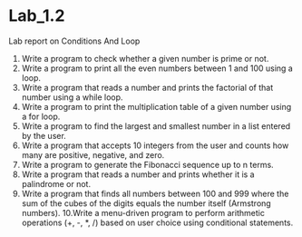 # Lab_1.2
Lab report on Conditions And Loop
1. Write a program to check whether a given number is prime or not.
2. Write a program to print all the even numbers between 1 and 100 using a
loop.
3. Write a program that reads a number and prints the factorial of that number
using a while loop.
4. Write a program to print the multiplication table of a given number using a
for loop.
5. Write a program to find the largest and smallest number in a list entered by
the user.
6. Write a program that accepts 10 integers from the user and counts how many
are positive, negative, and zero.
7. Write a program to generate the Fibonacci sequence up to n terms.
8. Write a program that reads a number and prints whether it is a palindrome or
not.
9. Write a program that finds all numbers between 100 and 999 where the sum
of the cubes of the digits equals the number itself (Armstrong numbers).
10.Write a menu-driven program to perform arithmetic operations (+, -, *, /)
based on user choice using conditional statements.

